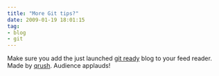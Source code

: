 ```yaml
---
title: "More Git tips?"
date: 2009-01-19 18:01:15
tag:
- blog
- git
---
```

Make sure you add the just launched <a href="http://gitready.com/">git ready</a> blog to your feed reader. Made by <a href="http://litanyagainstfear.com/">qrush</a>. Audience applauds!